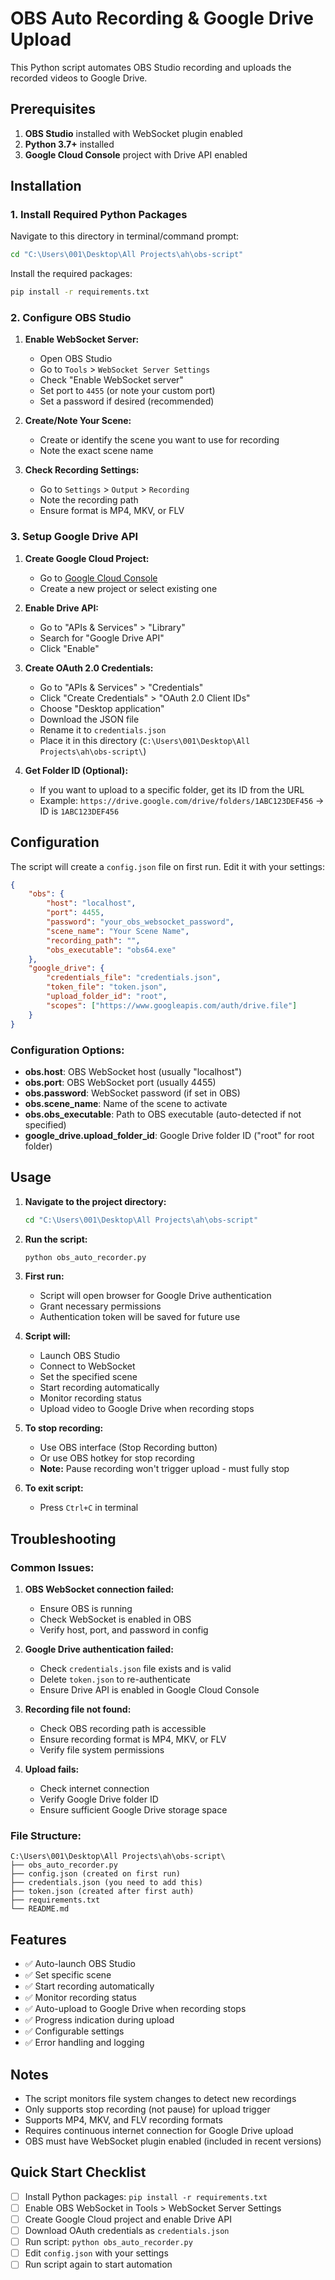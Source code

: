 # OBS Auto Recording & Google Drive Upload

This Python script automates OBS Studio recording and uploads the recorded videos to Google Drive.

## Prerequisites

1. **OBS Studio** installed with WebSocket plugin enabled
2. **Python 3.7+** installed
3. **Google Cloud Console** project with Drive API enabled

## Installation

### 1. Install Required Python Packages

Navigate to this directory in terminal/command prompt:
```bash
cd "C:\Users\001\Desktop\All Projects\ah\obs-script"
```

Install the required packages:
```bash
pip install -r requirements.txt
```

### 2. Configure OBS Studio

1. **Enable WebSocket Server:**
   - Open OBS Studio
   - Go to `Tools` > `WebSocket Server Settings`
   - Check "Enable WebSocket server"
   - Set port to `4455` (or note your custom port)
   - Set a password if desired (recommended)

2. **Create/Note Your Scene:**
   - Create or identify the scene you want to use for recording
   - Note the exact scene name

3. **Check Recording Settings:**
   - Go to `Settings` > `Output` > `Recording`
   - Note the recording path
   - Ensure format is MP4, MKV, or FLV

### 3. Setup Google Drive API

1. **Create Google Cloud Project:**
   - Go to [Google Cloud Console](https://console.cloud.google.com/)
   - Create a new project or select existing one

2. **Enable Drive API:**
   - Go to "APIs & Services" > "Library"
   - Search for "Google Drive API"
   - Click "Enable"

3. **Create OAuth 2.0 Credentials:**
   - Go to "APIs & Services" > "Credentials"
   - Click "Create Credentials" > "OAuth 2.0 Client IDs"
   - Choose "Desktop application"
   - Download the JSON file
   - Rename it to `credentials.json`
   - Place it in this directory (`C:\Users\001\Desktop\All Projects\ah\obs-script\`)

4. **Get Folder ID (Optional):**
   - If you want to upload to a specific folder, get its ID from the URL
   - Example: `https://drive.google.com/drive/folders/1ABC123DEF456` → ID is `1ABC123DEF456`

## Configuration

The script will create a `config.json` file on first run. Edit it with your settings:

```json
{
    "obs": {
        "host": "localhost",
        "port": 4455,
        "password": "your_obs_websocket_password",
        "scene_name": "Your Scene Name",
        "recording_path": "",
        "obs_executable": "obs64.exe"
    },
    "google_drive": {
        "credentials_file": "credentials.json",
        "token_file": "token.json",
        "upload_folder_id": "root",
        "scopes": ["https://www.googleapis.com/auth/drive.file"]
    }
}
```

### Configuration Options:

- **obs.host**: OBS WebSocket host (usually "localhost")
- **obs.port**: OBS WebSocket port (usually 4455)
- **obs.password**: WebSocket password (if set in OBS)
- **obs.scene_name**: Name of the scene to activate
- **obs.obs_executable**: Path to OBS executable (auto-detected if not specified)
- **google_drive.upload_folder_id**: Google Drive folder ID ("root" for root folder)

## Usage

1. **Navigate to the project directory:**
   ```bash
   cd "C:\Users\001\Desktop\All Projects\ah\obs-script"
   ```

2. **Run the script:**
   ```bash
   python obs_auto_recorder.py
   ```

3. **First run:**
   - Script will open browser for Google Drive authentication
   - Grant necessary permissions
   - Authentication token will be saved for future use

4. **Script will:**
   - Launch OBS Studio
   - Connect to WebSocket
   - Set the specified scene
   - Start recording automatically
   - Monitor recording status
   - Upload video to Google Drive when recording stops

5. **To stop recording:**
   - Use OBS interface (Stop Recording button)
   - Or use OBS hotkey for stop recording
   - **Note:** Pause recording won't trigger upload - must fully stop

6. **To exit script:**
   - Press `Ctrl+C` in terminal

## Troubleshooting

### Common Issues:

1. **OBS WebSocket connection failed:**
   - Ensure OBS is running
   - Check WebSocket is enabled in OBS
   - Verify host, port, and password in config

2. **Google Drive authentication failed:**
   - Check `credentials.json` file exists and is valid
   - Delete `token.json` to re-authenticate
   - Ensure Drive API is enabled in Google Cloud Console

3. **Recording file not found:**
   - Check OBS recording path is accessible
   - Ensure recording format is MP4, MKV, or FLV
   - Verify file system permissions

4. **Upload fails:**
   - Check internet connection
   - Verify Google Drive folder ID
   - Ensure sufficient Google Drive storage space

### File Structure:
```
C:\Users\001\Desktop\All Projects\ah\obs-script\
├── obs_auto_recorder.py
├── config.json (created on first run)
├── credentials.json (you need to add this)
├── token.json (created after first auth)
├── requirements.txt
└── README.md
```

## Features

- ✅ Auto-launch OBS Studio
- ✅ Set specific scene
- ✅ Start recording automatically
- ✅ Monitor recording status
- ✅ Auto-upload to Google Drive when recording stops
- ✅ Progress indication during upload
- ✅ Configurable settings
- ✅ Error handling and logging

## Notes

- The script monitors file system changes to detect new recordings
- Only supports stop recording (not pause) for upload trigger
- Supports MP4, MKV, and FLV recording formats
- Requires continuous internet connection for Google Drive upload
- OBS must have WebSocket plugin enabled (included in recent versions)

## Quick Start Checklist

- [ ] Install Python packages: `pip install -r requirements.txt`
- [ ] Enable OBS WebSocket in Tools > WebSocket Server Settings
- [ ] Create Google Cloud project and enable Drive API
- [ ] Download OAuth credentials as `credentials.json`
- [ ] Run script: `python obs_auto_recorder.py`
- [ ] Edit `config.json` with your settings
- [ ] Run script again to start automation
